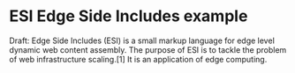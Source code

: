 ESI Edge Side Includes example 
==============================

Draft: Edge Side Includes (ESI) is a small markup language for edge level dynamic web content assembly. The purpose of ESI is to tackle the problem of web infrastructure scaling.[1] It is an application of edge computing.
